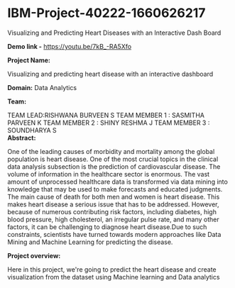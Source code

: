 # IBM-Project-40222-1660626217
Visualizing and Predicting Heart Diseases with an Interactive Dash Board

<b>Demo link -</b> 
https://youtu.be/7kB_-RA5Xfo

<b>Project Name:</b>

Visualizing and predicting heart disease with an interactive dashboard 

<b>Domain:</b> Data Analytics 

<b>Team:</b>
<div>
TEAM LEAD:RISHWANA BURVEEN S 
TEAM MEMBER 1 : SASMITHA PARVEEN K
TEAM MEMBER 2 : SHINY RESHMA J
TEAM MEMBER 3 : SOUNDHARYA S
</div>
<b>Abstract:</b>

One of the leading causes of morbidity and mortality among the global population is heart disease. One of the most crucial topics in the clinical data analysis subsection is the prediction of cardiovascular disease. The volume of information in the healthcare sector is enormous. The vast amount of unprocessed healthcare data is transformed via data mining into knowledge that may be used to make forecasts and educated judgments. The main cause of death for both men and women is heart disease. This makes heart disease a serious issue that has to be addressed. However, because of numerous contributing risk factors, including diabetes, high blood pressure, high cholesterol, an irregular pulse rate, and many other factors, it can be challenging to diagnose heart disease.Due to such constraints, scientists have turned towards modern approaches like Data Mining and Machine Learning for predicting the disease.

<b>Project overview:</b>

Here in this project, we're going to predict the heart disease and create visualization from the dataset using Machine learning and Data analytics

